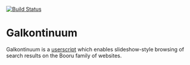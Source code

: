 [![Build Status](https://travis-ci.com/bipface/galkontinuum.svg?branch=master)](https://travis-ci.com/bipface/galkontinuum)

# Galkontinuum
Galkontinuum is a [userscript](https://en.wikipedia.org/wiki/Userscript) which enables slideshow-style browsing of search results on the Booru family of websites.
